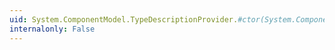 ```yaml
---
uid: System.ComponentModel.TypeDescriptionProvider.#ctor(System.ComponentModel.TypeDescriptionProvider)
internalonly: False
---
```

